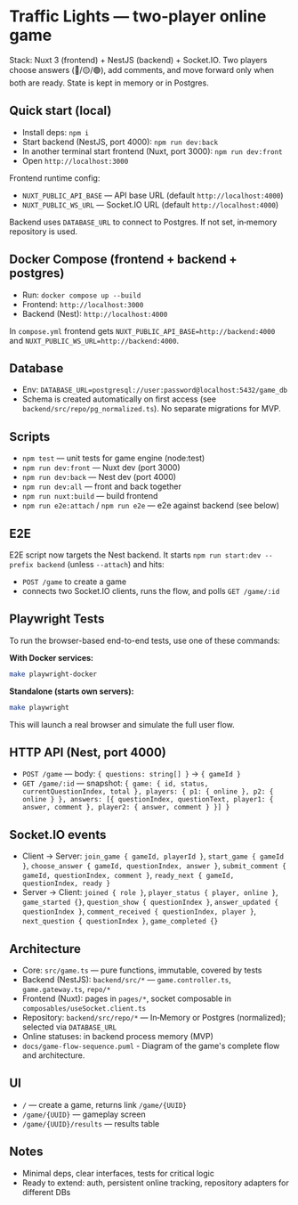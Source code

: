 # Traffic Lights — two‑player online game

Stack: Nuxt 3 (frontend) + NestJS (backend) + Socket.IO. Two players choose answers (🔴/🟡/🟢), add comments, and move forward only when both are ready. State is kept in memory or in Postgres.

## Quick start (local)
- Install deps: `npm i`
- Start backend (NestJS, port 4000): `npm run dev:back`
- In another terminal start frontend (Nuxt, port 3000): `npm run dev:front`
- Open `http://localhost:3000`

Frontend runtime config:
- `NUXT_PUBLIC_API_BASE` — API base URL (default `http://localhost:4000`)
- `NUXT_PUBLIC_WS_URL` — Socket.IO URL (default `http://localhost:4000`)

Backend uses `DATABASE_URL` to connect to Postgres. If not set, in‑memory repository is used.

## Docker Compose (frontend + backend + postgres)
- Run: `docker compose up --build`
- Frontend: `http://localhost:3000`
- Backend (Nest): `http://localhost:4000`

In `compose.yml` frontend gets `NUXT_PUBLIC_API_BASE=http://backend:4000` and `NUXT_PUBLIC_WS_URL=http://backend:4000`.

## Database
- Env: `DATABASE_URL=postgresql://user:password@localhost:5432/game_db`
- Schema is created automatically on first access (see `backend/src/repo/pg_normalized.ts`). No separate migrations for MVP.

## Scripts
- `npm test` — unit tests for game engine (node:test)
- `npm run dev:front` — Nuxt dev (port 3000)
- `npm run dev:back` — Nest dev (port 4000)
- `npm run dev:all` — front and back together
- `npm run nuxt:build` — build frontend
- `npm run e2e:attach` / `npm run e2e` — e2e against backend (see below)

## E2E
E2E script now targets the Nest backend. It starts `npm run start:dev --prefix backend` (unless `--attach`) and hits:
- `POST /game` to create a game
- connects two Socket.IO clients, runs the flow, and polls `GET /game/:id`

## Playwright Tests
To run the browser-based end-to-end tests, use one of these commands:

**With Docker services:**
```bash
make playwright-docker
```

**Standalone (starts own servers):**
```bash
make playwright
```
This will launch a real browser and simulate the full user flow.

## HTTP API (Nest, port 4000)
- `POST /game` — body: `{ questions: string[] }` → `{ gameId }`
- `GET /game/:id` — snapshot:
  `{ game: { id, status, currentQuestionIndex, total }, players: { p1: { online }, p2: { online } }, answers: [{ questionIndex, questionText, player1: { answer, comment }, player2: { answer, comment } }] }`

## Socket.IO events
- Client → Server: `join_game { gameId, playerId }`, `start_game { gameId }`, `choose_answer { gameId, questionIndex, answer }`, `submit_comment { gameId, questionIndex, comment }`, `ready_next { gameId, questionIndex, ready }`
- Server → Client: `joined { role }`, `player_status { player, online }`, `game_started {}`,
  `question_show { questionIndex }`, `answer_updated { questionIndex }`, `comment_received { questionIndex, player }`, `next_question { questionIndex }`, `game_completed {}`

## Architecture
- Core: `src/game.ts` — pure functions, immutable, covered by tests
- Backend (NestJS): `backend/src/*` — `game.controller.ts`, `game.gateway.ts`, `repo/*`
- Frontend (Nuxt): pages in `pages/*`, socket composable in `composables/useSocket.client.ts`
- Repository: `backend/src/repo/*` — In‑Memory or Postgres (normalized); selected via `DATABASE_URL`
- Online statuses: in backend process memory (MVP)
- `docs/game-flow-sequence.puml` - Diagram of the game's complete flow and architecture.

## UI
- `/` — create a game, returns link `/game/{UUID}`
- `/game/{UUID}` — gameplay screen
- `/game/{UUID}/results` — results table

## Notes
- Minimal deps, clear interfaces, tests for critical logic
- Ready to extend: auth, persistent online tracking, repository adapters for different DBs

